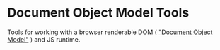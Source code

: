 # Document Object Model Tools
Tools for working with a browser renderable DOM ( ["Document Object Model"](https://developer.mozilla.org/en-US/docs/Web/API/Document_Object_Model) ) and JS runtime.
